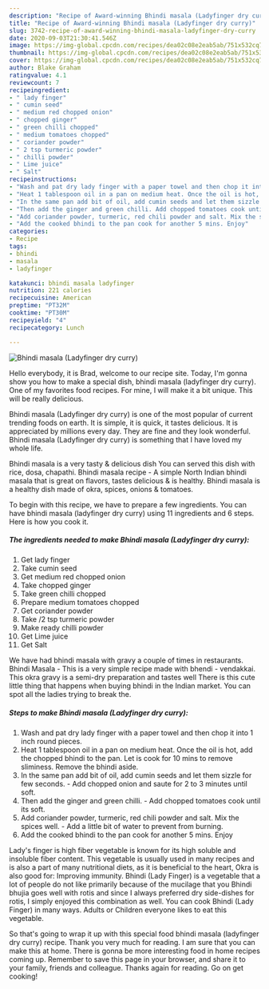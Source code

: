 ```yaml
---
description: "Recipe of Award-winning Bhindi masala (Ladyfinger dry curry)"
title: "Recipe of Award-winning Bhindi masala (Ladyfinger dry curry)"
slug: 3742-recipe-of-award-winning-bhindi-masala-ladyfinger-dry-curry
date: 2020-09-03T21:30:41.546Z
image: https://img-global.cpcdn.com/recipes/dea02c08e2eab5ab/751x532cq70/bhindi-masala-ladyfinger-dry-curry-recipe-main-photo.jpg
thumbnail: https://img-global.cpcdn.com/recipes/dea02c08e2eab5ab/751x532cq70/bhindi-masala-ladyfinger-dry-curry-recipe-main-photo.jpg
cover: https://img-global.cpcdn.com/recipes/dea02c08e2eab5ab/751x532cq70/bhindi-masala-ladyfinger-dry-curry-recipe-main-photo.jpg
author: Blake Graham
ratingvalue: 4.1
reviewcount: 7
recipeingredient:
- " lady finger"
- " cumin seed"
- " medium red chopped onion"
- " chopped ginger"
- " green chilli chopped"
- " medium tomatoes chopped"
- " coriander powder"
- " 2 tsp turmeric powder"
- " chilli powder"
- " Lime juice"
- " Salt"
recipeinstructions:
- "Wash and pat dry lady finger with a paper towel and then chop it into 1 inch round pieces."
- "Heat 1 tablespoon oil in a pan on medium heat. Once the oil is hot, add the chopped bhindi to the pan. Let is cook for 10 mins to remove sliminess. Remove the bhindi aside."
- "In the same pan add bit of oil, add cumin seeds and let them sizzle for few seconds. Add chopped onion and saute for 2 to 3 minutes until soft."
- "Then add the ginger and green chilli. Add chopped tomatoes cook until its soft."
- "Add coriander powder, turmeric, red chili powder and salt. Mix the spices well. Add a little bit of water to prevent from burning."
- "Add the cooked bhindi to the pan cook for another 5 mins. Enjoy"
categories:
- Recipe
tags:
- bhindi
- masala
- ladyfinger

katakunci: bhindi masala ladyfinger 
nutrition: 221 calories
recipecuisine: American
preptime: "PT32M"
cooktime: "PT30M"
recipeyield: "4"
recipecategory: Lunch

---
```



![Bhindi masala (Ladyfinger dry curry)](https://img-global.cpcdn.com/recipes/dea02c08e2eab5ab/751x532cq70/bhindi-masala-ladyfinger-dry-curry-recipe-main-photo.jpg)

Hello everybody, it is Brad, welcome to our recipe site. Today, I'm gonna show you how to make a special dish, bhindi masala (ladyfinger dry curry). One of my favorites food recipes. For mine, I will make it a bit unique. This will be really delicious.

Bhindi masala (Ladyfinger dry curry) is one of the most popular of current trending foods on earth. It is simple, it is quick, it tastes delicious. It is appreciated by millions every day. They are fine and they look wonderful. Bhindi masala (Ladyfinger dry curry) is something that I have loved my whole life.

Bhindi masala is a very tasty &amp; delicious dish You can served this dish with rice, dosa, chapathi. Bhindi masala recipe - A simple North Indian bhindi masala that is great on flavors, tastes delicious &amp; is healthy. Bhindi masala is a healthy dish made of okra, spices, onions &amp; tomatoes.


To begin with this recipe, we have to prepare a few ingredients. You can have bhindi masala (ladyfinger dry curry) using 11 ingredients and 6 steps. Here is how you cook it.

<!--inarticleads1-->

##### The ingredients needed to make Bhindi masala (Ladyfinger dry curry):

1. Get  lady finger
1. Take  cumin seed
1. Get  medium red chopped onion
1. Take  chopped ginger
1. Take  green chilli chopped
1. Prepare  medium tomatoes chopped
1. Get  coriander powder
1. Take  /2 tsp turmeric powder
1. Make ready  chilli powder
1. Get  Lime juice
1. Get  Salt


We have had bhindi masala with gravy a couple of times in restaurants. Bhindi Masala - This is a very simple recipe made with bhendi - vendakkai. This okra gravy is a semi-dry preparation and tastes well There is this cute little thing that happens when buying bhindi in the Indian market. You can spot all the ladies trying to break the. 

<!--inarticleads2-->

##### Steps to make Bhindi masala (Ladyfinger dry curry):

1. Wash and pat dry lady finger with a paper towel and then chop it into 1 inch round pieces.
1. Heat 1 tablespoon oil in a pan on medium heat. Once the oil is hot, add the chopped bhindi to the pan. Let is cook for 10 mins to remove sliminess. Remove the bhindi aside.
1. In the same pan add bit of oil, add cumin seeds and let them sizzle for few seconds. - Add chopped onion and saute for 2 to 3 minutes until soft.
1. Then add the ginger and green chilli. - Add chopped tomatoes cook until its soft.
1. Add coriander powder, turmeric, red chili powder and salt. Mix the spices well. - Add a little bit of water to prevent from burning.
1. Add the cooked bhindi to the pan cook for another 5 mins. Enjoy


Lady&#39;s finger is high fiber vegetable is known for its high soluble and insoluble fiber content. This vegetable is usually used in many recipes and is also a part of many nutritional diets, as it is beneficial to the heart, Okra is also good for: Improving immunity. Bhindi (Lady Finger) is a vegetable that a lot of people do not like primarily because of the mucilage that you Bhindi bhujia goes well with rotis and since I always preferred dry side-dishes for rotis, I simply enjoyed this combination as well. You can cook Bhindi (Lady Finger) in many ways. Adults or Children everyone likes to eat this vegetable. 

So that's going to wrap it up with this special food bhindi masala (ladyfinger dry curry) recipe. Thank you very much for reading. I am sure that you can make this at home. There is gonna be more interesting food in home recipes coming up. Remember to save this page in your browser, and share it to your family, friends and colleague. Thanks again for reading. Go on get cooking!
